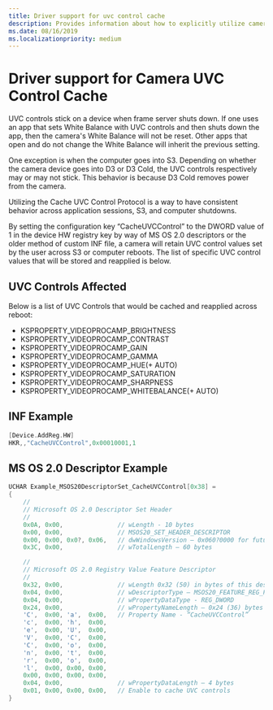 ```yaml
---
title: Driver support for uvc control cache
description: Provides information about how to explicitly utilize camera control cache for a device.
ms.date: 08/16/2019
ms.localizationpriority: medium
---
```


# Driver support for Camera UVC Control Cache

UVC controls stick on a device when frame server shuts down. If one uses an app that sets White Balance with UVC controls and then shuts down the app, then the camera's White Balance will not be reset. Other apps that open and do not change the White Balance will inherit the previous setting.

One exception is when the computer goes into S3. Depending on whether the camera device goes into D3 or D3 Cold, the UVC controls respectively may or may not stick. This behavior is because D3 Cold removes power from the camera.

Utilizing the Cache UVC Control Protocol is a way to have consistent behavior across application sessions, S3, and computer shutdowns.
  
By setting the configuration key “CacheUVCControl” to the DWORD value of 1 in the device HW registry key by way of MS OS 2.0 descriptors or the older method of custom INF file, a camera will retain UVC control values set by the user across S3 or computer reboots. The list of specific UVC control values that will be stored and reapplied is below.

## UVC Controls Affected

Below is a list of UVC Controls that would be cached and reapplied across reboot:

- KSPROPERTY_VIDEOPROCAMP_BRIGHTNESS
- KSPROPERTY_VIDEOPROCAMP_CONTRAST
- KSPROPERTY_VIDEOPROCAMP_GAIN
- KSPROPERTY_VIDEOPROCAMP_GAMMA
- KSPROPERTY_VIDEOPROCAMP_HUE(+ AUTO)
- KSPROPERTY_VIDEOPROCAMP_SATURATION
- KSPROPERTY_VIDEOPROCAMP_SHARPNESS
- KSPROPERTY_VIDEOPROCAMP_WHITEBALANCE(+ AUTO)

## INF Example

```cpp
[Device.AddReg.HW]
HKR,,"CacheUVCControl",0x00010001,1
```

## MS OS 2.0 Descriptor Example

```cpp
UCHAR Example_MSOS20DescriptorSet_CacheUVCControl[0x38] =
{
    //
    // Microsoft OS 2.0 Descriptor Set Header
    //
    0x0A, 0x00,               // wLength - 10 bytes
    0x00, 0x00,               // MSOS20_SET_HEADER_DESCRIPTOR
    0x00, 0x00, 0x0?, 0x06,   // dwWindowsVersion – 0x060?0000 for future Windows version
    0x3C, 0x00,               // wTotalLength – 60 bytes

    //
    // Microsoft OS 2.0 Registry Value Feature Descriptor
    //
    0x32, 0x00,               // wLength 0x32 (50) in bytes of this descriptor  
    0x04, 0x00,               // wDescriptorType – MSOS20_FEATURE_REG_PROPERTY  
    0x04, 0x00,               // wPropertyDataType - REG_DWORD  
    0x24, 0x00,               // wPropertyNameLength – 0x24 (36) bytes
    'C',  0x00, 'a',  0x00,   // Property Name - “CacheUVCControl”  
    'c',  0x00, 'h',  0x00,  
    'e',  0x00, 'U',  0x00,
    'V',  0x00, 'C',  0x00,  
    'C',  0x00, 'o',  0x00,  
    'n',  0x00, 't',  0x00,  
    'r',  0x00, 'o',  0x00,  
    'l',  0x00, 0x00, 0x00,
    0x00, 0x00, 0x00, 0x00,
    0x04, 0x00,               // wPropertyDataLength – 4 bytes  
    0x01, 0x00, 0x00, 0x00,   // Enable to cache UVC controls  
}
```
